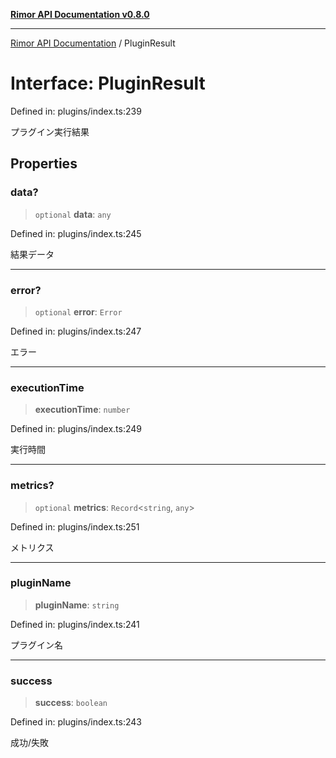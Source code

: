 [**Rimor API Documentation v0.8.0**](../README.md)

***

[Rimor API Documentation](../globals.md) / PluginResult

# Interface: PluginResult

Defined in: plugins/index.ts:239

プラグイン実行結果

## Properties

### data?

> `optional` **data**: `any`

Defined in: plugins/index.ts:245

結果データ

***

### error?

> `optional` **error**: `Error`

Defined in: plugins/index.ts:247

エラー

***

### executionTime

> **executionTime**: `number`

Defined in: plugins/index.ts:249

実行時間

***

### metrics?

> `optional` **metrics**: `Record`\<`string`, `any`\>

Defined in: plugins/index.ts:251

メトリクス

***

### pluginName

> **pluginName**: `string`

Defined in: plugins/index.ts:241

プラグイン名

***

### success

> **success**: `boolean`

Defined in: plugins/index.ts:243

成功/失敗
